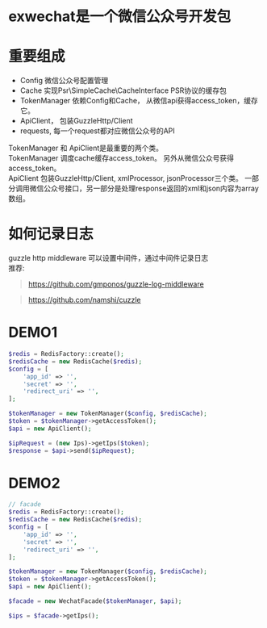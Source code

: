 # exwechat是一个微信公众号开发包

# 重要组成
- Config 微信公众号配置管理
- Cache  实现Psr\SimpleCache\CacheInterface PSR协议的缓存包
- TokenManager 依赖Config和Cache， 从微信api获得access_token，缓存它。
- ApiClient， 包装GuzzleHttp/Client
- requests, 每一个request都对应微信公众号的API

TokenManager 和 ApiClient是最重要的两个类。  
TokenManager 调度cache缓存access_token。 另外从微信公众号获得access_token。  
ApiClient 包装GuzzleHttp/Client, xmlProcessor, jsonProcessor三个类。
一部分调用微信公众号接口，另一部分是处理response返回的xml和json内容为array数组。



# 如何记录日志
guzzle http middleware 可以设置中间件，通过中间件记录日志  
推荐:
> https://github.com/gmponos/guzzle-log-middleware

> https://github.com/namshi/cuzzle

# DEMO1
```php
$redis = RedisFactory::create();
$redisCache = new RedisCache($redis);
$config = [
    'app_id' => '',
    'secret' => '',
    'redirect_uri' => '',
];

$tokenManager = new TokenManager($config, $redisCache);
$token = $tokenManager->getAccessToken();
$api = new ApiClient();

$ipRequest = (new Ips)->getIps($token);
$response = $api->send($ipRequest);
```

# DEMO2
```php
// facade
$redis = RedisFactory::create();
$redisCache = new RedisCache($redis);
$config = [
    'app_id' => '',
    'secret' => '',
    'redirect_uri' => '',
];

$tokenManager = new TokenManager($config, $redisCache);
$token = $tokenManager->getAccessToken();
$api = new ApiClient();

$facade = new WechatFacade($tokenManager, $api);

$ips = $facade->getIps();
```
